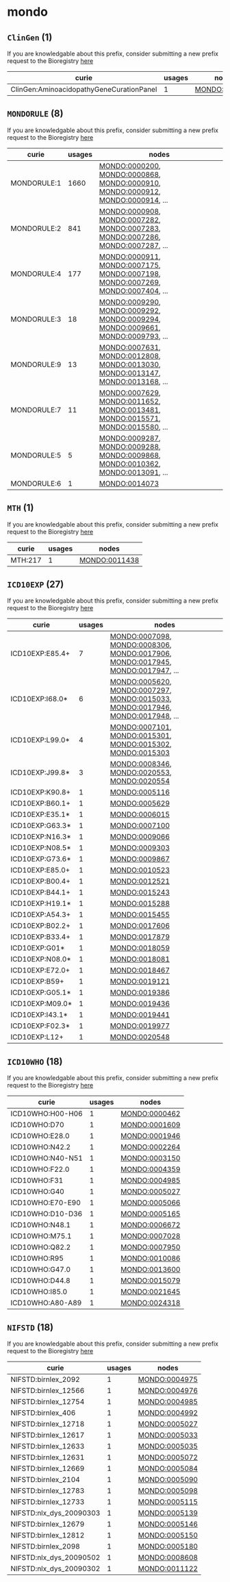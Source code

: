 # mondo

## `ClinGen` (1)

If you are knowledgable about this prefix, consider submitting a new prefix
request to the Bioregistry [here](https://github.com/biopragmatics/bioregistry/issues/new?assignees=cthoyt&labels=New%2CPrefix&template=new-prefix.yml&title=%5BResource%5D%3A%20ClinGen)

| curie                                    |   usages | nodes                                                         |
|------------------------------------------|----------|---------------------------------------------------------------|
| ClinGen:AminoacidopathyGeneCurationPanel |        1 | [MONDO:0009607](http://purl.obolibrary.org/obo/MONDO_0009607) |

## `MONDORULE` (8)

If you are knowledgable about this prefix, consider submitting a new prefix
request to the Bioregistry [here](https://github.com/biopragmatics/bioregistry/issues/new?assignees=cthoyt&labels=New%2CPrefix&template=new-prefix.yml&title=%5BResource%5D%3A%20MONDORULE)

| curie       |   usages | nodes                                                                                                                                                                                                                                                                                                                          |
|-------------|----------|--------------------------------------------------------------------------------------------------------------------------------------------------------------------------------------------------------------------------------------------------------------------------------------------------------------------------------|
| MONDORULE:1 |     1660 | [MONDO:0000200](http://purl.obolibrary.org/obo/MONDO_0000200), [MONDO:0000868](http://purl.obolibrary.org/obo/MONDO_0000868), [MONDO:0000910](http://purl.obolibrary.org/obo/MONDO_0000910), [MONDO:0000912](http://purl.obolibrary.org/obo/MONDO_0000912), [MONDO:0000914](http://purl.obolibrary.org/obo/MONDO_0000914), ... |
| MONDORULE:2 |      841 | [MONDO:0000908](http://purl.obolibrary.org/obo/MONDO_0000908), [MONDO:0007282](http://purl.obolibrary.org/obo/MONDO_0007282), [MONDO:0007283](http://purl.obolibrary.org/obo/MONDO_0007283), [MONDO:0007286](http://purl.obolibrary.org/obo/MONDO_0007286), [MONDO:0007287](http://purl.obolibrary.org/obo/MONDO_0007287), ... |
| MONDORULE:4 |      177 | [MONDO:0000911](http://purl.obolibrary.org/obo/MONDO_0000911), [MONDO:0007175](http://purl.obolibrary.org/obo/MONDO_0007175), [MONDO:0007198](http://purl.obolibrary.org/obo/MONDO_0007198), [MONDO:0007269](http://purl.obolibrary.org/obo/MONDO_0007269), [MONDO:0007404](http://purl.obolibrary.org/obo/MONDO_0007404), ... |
| MONDORULE:3 |       18 | [MONDO:0009290](http://purl.obolibrary.org/obo/MONDO_0009290), [MONDO:0009292](http://purl.obolibrary.org/obo/MONDO_0009292), [MONDO:0009294](http://purl.obolibrary.org/obo/MONDO_0009294), [MONDO:0009661](http://purl.obolibrary.org/obo/MONDO_0009661), [MONDO:0009793](http://purl.obolibrary.org/obo/MONDO_0009793), ... |
| MONDORULE:9 |       13 | [MONDO:0007631](http://purl.obolibrary.org/obo/MONDO_0007631), [MONDO:0012808](http://purl.obolibrary.org/obo/MONDO_0012808), [MONDO:0013030](http://purl.obolibrary.org/obo/MONDO_0013030), [MONDO:0013147](http://purl.obolibrary.org/obo/MONDO_0013147), [MONDO:0013168](http://purl.obolibrary.org/obo/MONDO_0013168), ... |
| MONDORULE:7 |       11 | [MONDO:0007629](http://purl.obolibrary.org/obo/MONDO_0007629), [MONDO:0011652](http://purl.obolibrary.org/obo/MONDO_0011652), [MONDO:0013481](http://purl.obolibrary.org/obo/MONDO_0013481), [MONDO:0015571](http://purl.obolibrary.org/obo/MONDO_0015571), [MONDO:0015580](http://purl.obolibrary.org/obo/MONDO_0015580), ... |
| MONDORULE:5 |        5 | [MONDO:0009287](http://purl.obolibrary.org/obo/MONDO_0009287), [MONDO:0009288](http://purl.obolibrary.org/obo/MONDO_0009288), [MONDO:0009868](http://purl.obolibrary.org/obo/MONDO_0009868), [MONDO:0010362](http://purl.obolibrary.org/obo/MONDO_0010362), [MONDO:0013091](http://purl.obolibrary.org/obo/MONDO_0013091), ... |
| MONDORULE:6 |        1 | [MONDO:0014073](http://purl.obolibrary.org/obo/MONDO_0014073)                                                                                                                                                                                                                                                                  |

## `MTH` (1)

If you are knowledgable about this prefix, consider submitting a new prefix
request to the Bioregistry [here](https://github.com/biopragmatics/bioregistry/issues/new?assignees=cthoyt&labels=New%2CPrefix&template=new-prefix.yml&title=%5BResource%5D%3A%20MTH)

| curie   |   usages | nodes                                                         |
|---------|----------|---------------------------------------------------------------|
| MTH:217 |        1 | [MONDO:0011438](http://purl.obolibrary.org/obo/MONDO_0011438) |

## `ICD10EXP` (27)

If you are knowledgable about this prefix, consider submitting a new prefix
request to the Bioregistry [here](https://github.com/biopragmatics/bioregistry/issues/new?assignees=cthoyt&labels=New%2CPrefix&template=new-prefix.yml&title=%5BResource%5D%3A%20ICD10EXP)

| curie           |   usages | nodes                                                                                                                                                                                                                                                                                                                          |
|-----------------|----------|--------------------------------------------------------------------------------------------------------------------------------------------------------------------------------------------------------------------------------------------------------------------------------------------------------------------------------|
| ICD10EXP:E85.4+ |        7 | [MONDO:0007098](http://purl.obolibrary.org/obo/MONDO_0007098), [MONDO:0008306](http://purl.obolibrary.org/obo/MONDO_0008306), [MONDO:0017906](http://purl.obolibrary.org/obo/MONDO_0017906), [MONDO:0017945](http://purl.obolibrary.org/obo/MONDO_0017945), [MONDO:0017947](http://purl.obolibrary.org/obo/MONDO_0017947), ... |
| ICD10EXP:I68.0* |        6 | [MONDO:0005620](http://purl.obolibrary.org/obo/MONDO_0005620), [MONDO:0007297](http://purl.obolibrary.org/obo/MONDO_0007297), [MONDO:0015033](http://purl.obolibrary.org/obo/MONDO_0015033), [MONDO:0017946](http://purl.obolibrary.org/obo/MONDO_0017946), [MONDO:0017948](http://purl.obolibrary.org/obo/MONDO_0017948), ... |
| ICD10EXP:L99.0* |        4 | [MONDO:0007101](http://purl.obolibrary.org/obo/MONDO_0007101), [MONDO:0015301](http://purl.obolibrary.org/obo/MONDO_0015301), [MONDO:0015302](http://purl.obolibrary.org/obo/MONDO_0015302), [MONDO:0015303](http://purl.obolibrary.org/obo/MONDO_0015303)                                                                     |
| ICD10EXP:J99.8* |        3 | [MONDO:0008346](http://purl.obolibrary.org/obo/MONDO_0008346), [MONDO:0020553](http://purl.obolibrary.org/obo/MONDO_0020553), [MONDO:0020554](http://purl.obolibrary.org/obo/MONDO_0020554)                                                                                                                                    |
| ICD10EXP:K90.8+ |        1 | [MONDO:0005116](http://purl.obolibrary.org/obo/MONDO_0005116)                                                                                                                                                                                                                                                                  |
| ICD10EXP:B60.1+ |        1 | [MONDO:0005629](http://purl.obolibrary.org/obo/MONDO_0005629)                                                                                                                                                                                                                                                                  |
| ICD10EXP:E35.1* |        1 | [MONDO:0006015](http://purl.obolibrary.org/obo/MONDO_0006015)                                                                                                                                                                                                                                                                  |
| ICD10EXP:G63.3* |        1 | [MONDO:0007100](http://purl.obolibrary.org/obo/MONDO_0007100)                                                                                                                                                                                                                                                                  |
| ICD10EXP:N16.3* |        1 | [MONDO:0009066](http://purl.obolibrary.org/obo/MONDO_0009066)                                                                                                                                                                                                                                                                  |
| ICD10EXP:N08.5* |        1 | [MONDO:0009303](http://purl.obolibrary.org/obo/MONDO_0009303)                                                                                                                                                                                                                                                                  |
| ICD10EXP:G73.6* |        1 | [MONDO:0009867](http://purl.obolibrary.org/obo/MONDO_0009867)                                                                                                                                                                                                                                                                  |
| ICD10EXP:E85.0+ |        1 | [MONDO:0010523](http://purl.obolibrary.org/obo/MONDO_0010523)                                                                                                                                                                                                                                                                  |
| ICD10EXP:B00.4+ |        1 | [MONDO:0012521](http://purl.obolibrary.org/obo/MONDO_0012521)                                                                                                                                                                                                                                                                  |
| ICD10EXP:B44.1+ |        1 | [MONDO:0015243](http://purl.obolibrary.org/obo/MONDO_0015243)                                                                                                                                                                                                                                                                  |
| ICD10EXP:H19.1* |        1 | [MONDO:0015288](http://purl.obolibrary.org/obo/MONDO_0015288)                                                                                                                                                                                                                                                                  |
| ICD10EXP:A54.3+ |        1 | [MONDO:0015455](http://purl.obolibrary.org/obo/MONDO_0015455)                                                                                                                                                                                                                                                                  |
| ICD10EXP:B02.2+ |        1 | [MONDO:0017606](http://purl.obolibrary.org/obo/MONDO_0017606)                                                                                                                                                                                                                                                                  |
| ICD10EXP:B33.4+ |        1 | [MONDO:0017879](http://purl.obolibrary.org/obo/MONDO_0017879)                                                                                                                                                                                                                                                                  |
| ICD10EXP:G01*   |        1 | [MONDO:0018059](http://purl.obolibrary.org/obo/MONDO_0018059)                                                                                                                                                                                                                                                                  |
| ICD10EXP:N08.0* |        1 | [MONDO:0018081](http://purl.obolibrary.org/obo/MONDO_0018081)                                                                                                                                                                                                                                                                  |
| ICD10EXP:E72.0+ |        1 | [MONDO:0018467](http://purl.obolibrary.org/obo/MONDO_0018467)                                                                                                                                                                                                                                                                  |
| ICD10EXP:B59+   |        1 | [MONDO:0019121](http://purl.obolibrary.org/obo/MONDO_0019121)                                                                                                                                                                                                                                                                  |
| ICD10EXP:G05.1* |        1 | [MONDO:0019386](http://purl.obolibrary.org/obo/MONDO_0019386)                                                                                                                                                                                                                                                                  |
| ICD10EXP:M09.0* |        1 | [MONDO:0019436](http://purl.obolibrary.org/obo/MONDO_0019436)                                                                                                                                                                                                                                                                  |
| ICD10EXP:I43.1* |        1 | [MONDO:0019441](http://purl.obolibrary.org/obo/MONDO_0019441)                                                                                                                                                                                                                                                                  |
| ICD10EXP:F02.3* |        1 | [MONDO:0019977](http://purl.obolibrary.org/obo/MONDO_0019977)                                                                                                                                                                                                                                                                  |
| ICD10EXP:L12+   |        1 | [MONDO:0020548](http://purl.obolibrary.org/obo/MONDO_0020548)                                                                                                                                                                                                                                                                  |

## `ICD10WHO` (18)

If you are knowledgable about this prefix, consider submitting a new prefix
request to the Bioregistry [here](https://github.com/biopragmatics/bioregistry/issues/new?assignees=cthoyt&labels=New%2CPrefix&template=new-prefix.yml&title=%5BResource%5D%3A%20ICD10WHO)

| curie            |   usages | nodes                                                         |
|------------------|----------|---------------------------------------------------------------|
| ICD10WHO:H00-H06 |        1 | [MONDO:0000462](http://purl.obolibrary.org/obo/MONDO_0000462) |
| ICD10WHO:D70     |        1 | [MONDO:0001609](http://purl.obolibrary.org/obo/MONDO_0001609) |
| ICD10WHO:E28.0   |        1 | [MONDO:0001946](http://purl.obolibrary.org/obo/MONDO_0001946) |
| ICD10WHO:N42.2   |        1 | [MONDO:0002264](http://purl.obolibrary.org/obo/MONDO_0002264) |
| ICD10WHO:N40-N51 |        1 | [MONDO:0003150](http://purl.obolibrary.org/obo/MONDO_0003150) |
| ICD10WHO:F22.0   |        1 | [MONDO:0004359](http://purl.obolibrary.org/obo/MONDO_0004359) |
| ICD10WHO:F31     |        1 | [MONDO:0004985](http://purl.obolibrary.org/obo/MONDO_0004985) |
| ICD10WHO:G40     |        1 | [MONDO:0005027](http://purl.obolibrary.org/obo/MONDO_0005027) |
| ICD10WHO:E70-E90 |        1 | [MONDO:0005066](http://purl.obolibrary.org/obo/MONDO_0005066) |
| ICD10WHO:D10-D36 |        1 | [MONDO:0005165](http://purl.obolibrary.org/obo/MONDO_0005165) |
| ICD10WHO:N48.1   |        1 | [MONDO:0006672](http://purl.obolibrary.org/obo/MONDO_0006672) |
| ICD10WHO:M75.1   |        1 | [MONDO:0007028](http://purl.obolibrary.org/obo/MONDO_0007028) |
| ICD10WHO:Q82.2   |        1 | [MONDO:0007950](http://purl.obolibrary.org/obo/MONDO_0007950) |
| ICD10WHO:R95     |        1 | [MONDO:0010086](http://purl.obolibrary.org/obo/MONDO_0010086) |
| ICD10WHO:G47.0   |        1 | [MONDO:0013600](http://purl.obolibrary.org/obo/MONDO_0013600) |
| ICD10WHO:D44.8   |        1 | [MONDO:0015079](http://purl.obolibrary.org/obo/MONDO_0015079) |
| ICD10WHO:I85.0   |        1 | [MONDO:0021645](http://purl.obolibrary.org/obo/MONDO_0021645) |
| ICD10WHO:A80-A89 |        1 | [MONDO:0024318](http://purl.obolibrary.org/obo/MONDO_0024318) |

## `NIFSTD` (18)

If you are knowledgable about this prefix, consider submitting a new prefix
request to the Bioregistry [here](https://github.com/biopragmatics/bioregistry/issues/new?assignees=cthoyt&labels=New%2CPrefix&template=new-prefix.yml&title=%5BResource%5D%3A%20NIFSTD)

| curie                   |   usages | nodes                                                         |
|-------------------------|----------|---------------------------------------------------------------|
| NIFSTD:birnlex_2092     |        1 | [MONDO:0004975](http://purl.obolibrary.org/obo/MONDO_0004975) |
| NIFSTD:birnlex_12566    |        1 | [MONDO:0004976](http://purl.obolibrary.org/obo/MONDO_0004976) |
| NIFSTD:birnlex_12754    |        1 | [MONDO:0004985](http://purl.obolibrary.org/obo/MONDO_0004985) |
| NIFSTD:birnlex_406      |        1 | [MONDO:0004992](http://purl.obolibrary.org/obo/MONDO_0004992) |
| NIFSTD:birnlex_12718    |        1 | [MONDO:0005027](http://purl.obolibrary.org/obo/MONDO_0005027) |
| NIFSTD:birnlex_12617    |        1 | [MONDO:0005033](http://purl.obolibrary.org/obo/MONDO_0005033) |
| NIFSTD:birnlex_12633    |        1 | [MONDO:0005035](http://purl.obolibrary.org/obo/MONDO_0005035) |
| NIFSTD:birnlex_12631    |        1 | [MONDO:0005072](http://purl.obolibrary.org/obo/MONDO_0005072) |
| NIFSTD:birnlex_12669    |        1 | [MONDO:0005084](http://purl.obolibrary.org/obo/MONDO_0005084) |
| NIFSTD:birnlex_2104     |        1 | [MONDO:0005090](http://purl.obolibrary.org/obo/MONDO_0005090) |
| NIFSTD:birnlex_12783    |        1 | [MONDO:0005098](http://purl.obolibrary.org/obo/MONDO_0005098) |
| NIFSTD:birnlex_12733    |        1 | [MONDO:0005115](http://purl.obolibrary.org/obo/MONDO_0005115) |
| NIFSTD:nlx_dys_20090303 |        1 | [MONDO:0005139](http://purl.obolibrary.org/obo/MONDO_0005139) |
| NIFSTD:birnlex_12679    |        1 | [MONDO:0005146](http://purl.obolibrary.org/obo/MONDO_0005146) |
| NIFSTD:birnlex_12812    |        1 | [MONDO:0005150](http://purl.obolibrary.org/obo/MONDO_0005150) |
| NIFSTD:birnlex_2098     |        1 | [MONDO:0005180](http://purl.obolibrary.org/obo/MONDO_0005180) |
| NIFSTD:nlx_dys_20090502 |        1 | [MONDO:0008608](http://purl.obolibrary.org/obo/MONDO_0008608) |
| NIFSTD:nlx_dys_20090302 |        1 | [MONDO:0011122](http://purl.obolibrary.org/obo/MONDO_0011122) |

